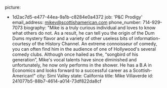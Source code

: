 picture:
  - 1d2ac7d5-e477-44ea-9a1b-c8284e0a4372
job: 'P&C Prodigy'
email_address: mikev@scottishamerican.com
phone_number: 714-929-7073
biography: "Mike is a truly curious individual and loves to know what others do not. As a result, he can tell you the origin of the Dum Dums mystery flavor and a variety of other useless bits of information-courtesy of the History Channel. An extreme connoisseur of comedy, you can often find him in the audience of one of Hollywood's several comedy clubs. Although once hailed as the, “songbird of his generation”, Mike's vocal talents have since diminished and unfortunately, he now only performs in the shower. He has a B.A in Economics and looks forward to a successful career as a Scottish-American!"
city: Simi Valley
state: California
title: Mike Villaverde
id: 241077b5-88b7-4614-a014-73df822da8cf
